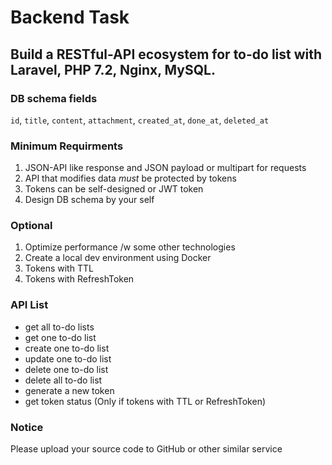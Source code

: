 # Backend Task

## Build a RESTful-API ecosystem for to-do list with Laravel, PHP 7.2, Nginx, MySQL.

### DB schema fields
`id`, `title`, `content`, `attachment`, `created_at`, `done_at`, `deleted_at`

### Minimum Requirments

1. JSON-API like response and JSON payload or multipart for requests
2. API that modifies data *must* be protected by tokens
3. Tokens can be self-designed or JWT token
4. Design DB schema by your self

### Optional

1. Optimize performance /w some other technologies
2. Create a local dev environment using Docker
3. Tokens with TTL
4. Tokens with RefreshToken

### API List

* get all to-do lists
* get one to-do list
* create one to-do list
* update one to-do list
* delete one to-do list
* delete all to-do list
* generate a new token
* get token status (Only if tokens with TTL or RefreshToken)
 
### Notice

Please upload your source code to GitHub or other similar service